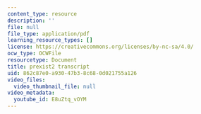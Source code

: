 ```yaml
---
content_type: resource
description: ''
file: null
file_type: application/pdf
learning_resource_types: []
license: https://creativecommons.org/licenses/by-nc-sa/4.0/
ocw_type: OCWFile
resourcetype: Document
title: prexist2 transcript
uid: 862c87e0-a930-47b3-8c68-0d021755a126
video_files:
  video_thumbnail_file: null
video_metadata:
  youtube_id: E8uZtq_vOYM
---
```

